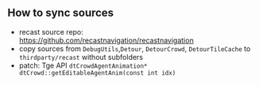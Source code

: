 ## How to sync sources

- recast source repo: https://github.com/recastnavigation/recastnavigation
- copy sources from `DebugUtils`,`Detour`, `DetourCrowd`, `DetourTileCache` to `thirdparty/recast` without subfolders
- patch: Tge API `dtCrowdAgentAnimation* dtCrowd::getEditableAgentAnim(const int idx)`